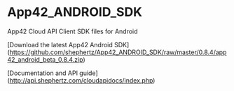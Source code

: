 App42_ANDROID_SDK
=================

App42 Cloud API Client SDK files for Android

[Download the latest App42 Android SDK] (https://github.com/shephertz/App42_ANDROID_SDK/raw/master/0.8.4/app42_android_beta_0.8.4.zip)

[Documentation and API guide] (http://api.shephertz.com/cloudapidocs/index.php)
